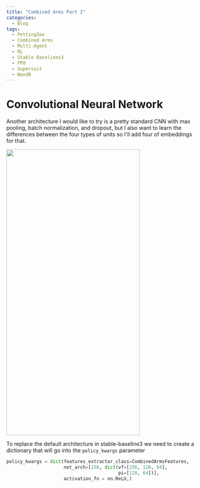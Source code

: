 ```yaml
---
title: "Combined Arms Part 2"
categories:
  - Blog
tags:
  - PettingZoo
  - Combined Arms
  - Multi-Agent
  - RL
  - Stable Baselines3
  - PPO
  - Supersuit
  - WandB
---
```



# Convolutional Neural Network
Another architecture I would like to try is a pretty standard CNN with max pooling, batch normalization, and dropout, but I also want to learn the differences between the four types of units so I'll add four of embeddings for that.
<p>
    <img src="https://filipinogambino.github.io/ngorichs/assets/images/cnn.JPG" width="350" height="750">
</p>

To replace the default architecture in stable-baseline3 we need to create a dictionary that will go into the `policy_kwargs` parameter
```python
policy_kwargs = dict(features_extractor_class=CombinedArmsFeatures,
                     net_arch=[256, dict(vf=[256, 128, 64],
                                         pi=[128, 64])],
                     activation_fn = nn.ReLU,)
```
